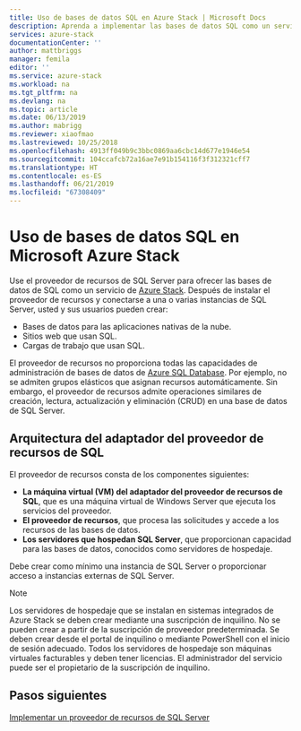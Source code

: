 ```yaml
---
title: Uso de bases de datos SQL en Azure Stack | Microsoft Docs
description: Aprenda a implementar las bases de datos SQL como un servicio en Azure Stack y los pasos para implementar de forma rápida el adaptador del proveedor de recursos de SQL Server.
services: azure-stack
documentationCenter: ''
author: mattbriggs
manager: femila
editor: ''
ms.service: azure-stack
ms.workload: na
ms.tgt_pltfrm: na
ms.devlang: na
ms.topic: article
ms.date: 06/13/2019
ms.author: mabrigg
ms.reviewer: xiaofmao
ms.lastreviewed: 10/25/2018
ms.openlocfilehash: 4913ff049b9c3bbc0869aa6cbc14d677e1946e54
ms.sourcegitcommit: 104ccafcb72a16ae7e91b154116f3f312321cff7
ms.translationtype: HT
ms.contentlocale: es-ES
ms.lasthandoff: 06/21/2019
ms.locfileid: "67308409"
---
```

# <a name="use-sql-databases-on-microsoft-azure-stack"></a>Uso de bases de datos SQL en Microsoft Azure Stack

Use el proveedor de recursos de SQL Server para ofrecer las bases de datos de SQL como un servicio de [Azure Stack](azure-stack-overview.md). Después de instalar el proveedor de recursos y conectarse a una o varias instancias de SQL Server, usted y sus usuarios pueden crear:

- Bases de datos para las aplicaciones nativas de la nube.
- Sitios web que usan SQL.
- Cargas de trabajo que usan SQL.

El proveedor de recursos no proporciona todas las capacidades de administración de bases de datos de [Azure SQL Database](https://azure.microsoft.com/services/sql-database/). Por ejemplo, no se admiten grupos elásticos que asignan recursos automáticamente. Sin embargo, el proveedor de recursos admite operaciones similares de creación, lectura, actualización y eliminación (CRUD) en una base de datos de SQL Server. 

## <a name="sql-resource-provider-adapter-architecture"></a>Arquitectura del adaptador del proveedor de recursos de SQL

El proveedor de recursos consta de los componentes siguientes:

- **La máquina virtual (VM) del adaptador del proveedor de recursos de SQL**, que es una máquina virtual de Windows Server que ejecuta los servicios del proveedor.
- **El proveedor de recursos**, que procesa las solicitudes y accede a los recursos de las bases de datos.
- **Los servidores que hospedan SQL Server**, que proporcionan capacidad para las bases de datos, conocidos como servidores de hospedaje.

Debe crear como mínimo una instancia de SQL Server o proporcionar acceso a instancias externas de SQL Server.

> [!NOTE]
> Los servidores de hospedaje que se instalan en sistemas integrados de Azure Stack se deben crear mediante una suscripción de inquilino. No se pueden crear a partir de la suscripción de proveedor predeterminada. Se deben crear desde el portal de inquilino o mediante PowerShell con el inicio de sesión adecuado. Todos los servidores de hospedaje son máquinas virtuales facturables y deben tener licencias. El administrador del servicio puede ser el propietario de la suscripción de inquilino.

## <a name="next-steps"></a>Pasos siguientes

[Implementar un proveedor de recursos de SQL Server](azure-stack-sql-resource-provider-deploy.md)
